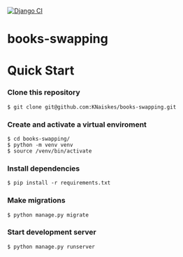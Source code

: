 [![Django CI](https://github.com/KNaiskes/books-swapping/actions/workflows/django.yml/badge.svg)](https://github.com/KNaiskes/books-swapping/actions/workflows/django.yml)
# books-swapping


# Quick Start

### Clone this repository

```
$ git clone git@github.com:KNaiskes/books-swapping.git
```

### Create and activate a virtual enviroment

```
$ cd books-swapping/
$ python -m venv venv
$ source /venv/bin/activate
```

### Install dependencies

```
$ pip install -r requirements.txt
```

### Make migrations

```
$ python manage.py migrate
```

### Start development server

```
$ python manage.py runserver
```
